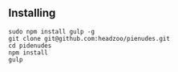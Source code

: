 Installing
----------
```
sudo npm install gulp -g
git clone git@github.com:headzoo/pienudes.git
cd pidenudes
npm install
gulp
```


